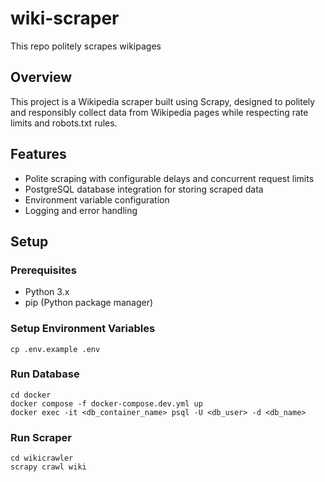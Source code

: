 # wiki-scraper
This repo politely scrapes wikipages

## Overview
This project is a Wikipedia scraper built using Scrapy, designed to politely and responsibly collect data from Wikipedia pages while respecting rate limits and robots.txt rules.

## Features
- Polite scraping with configurable delays and concurrent request limits
- PostgreSQL database integration for storing scraped data
- Environment variable configuration
- Logging and error handling

## Setup

### Prerequisites
- Python 3.x
- pip (Python package manager)

### Setup Environment Variables
```
cp .env.example .env
```

### Run Database
```
cd docker
docker compose -f docker-compose.dev.yml up
docker exec -it <db_container_name> psql -U <db_user> -d <db_name>
```

### Run Scraper
```
cd wikicrawler
scrapy crawl wiki
```